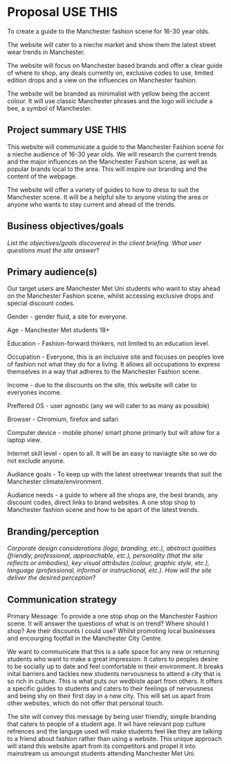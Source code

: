# Proposal USE THIS

To create a guide to the Manchester fashion scene for 16-30 year olds.  

The website will cater to a nieche market and show them the latest street wear trends in Manchester. 

The website will focus on Manchester based brands and offer a clear guide of where to shop, any deals currently on, exclusive codes to use, limited edition drops and a view on the influences on Manchester fashion. 

The website will be branded as minimalist with yellow being the accent colour. It will use classic Manchester phrases and the logo will include a bee, a symbol of Manchester. 


## Project summary USE THIS

This website will communicate a guide to the Manchester Fashion scene for a nieche audience of 16-30 year olds. We will research the current trends and the major influences on the Manchester Fashion scene, as well as popular brands local to the area. This will inspire our branding and the content of the webpage. 

The website will offer a variety of guides to how to dress to suit the Manchester scene. It will be a helpful site to anyone visting the area or anyone who wants to stay current and ahead of the trends. 


## Business objectives/goals

_List the objectives/goals discovered in the client briefing. What user questions must the site answer_?

## Primary audience(s)

Our target users are Manchester Met Uni students who want to stay ahead on the Manchester Fashion scene, whilst accessing exclusive drops and special discount codes. 

Gender - gender fluid, a site for everyone.

Age - Manchester Met students 18+

Education - Fashion-forward thinkers, not limited to an education level. 

Occupation - Everyone, this is an inclusive site and focuses on peoples love of fashion not what they do for a living. It allows all occupations to express themselves in a way that adheres to the Manchester Fashion scene. 

Income - due to the discounts on the site, this website will cater to everyones income. 

Preffered OS - user agnostic (any we will cater to as many as possible)

Browser - Chromium, firefox and safari 

Computer device - mobile phone/ smart phone primarly but will allow for a laptop view. 

Internet skill level - open to all. It will be an easy to naviagte site so we do not exclude anyone. 

Audiance goals - To keep up with the latest streetwear treands that suit the Manchester climate/environment. 

Audiance needs - a guide to where all the shops are, the best brands, any discount codes, direct links to brand websites. A one stop shop to Manchester fashion scene and how to be apart of the latest trends. 



## Branding/perception

_Corporate design considerations (logo, branding, etc.), abstract qualities (friendly, professional, approachable, etc.), personality (that the site reflects or embodies), key visual attributes (colour, graphic style, etc.), language (professional, informal or instructional, etc.). How will the site deliver the desired perception_?

## Communication strategy

Primary Message: 
To provide a one stop shop on the Manchester Fashion scene. It will answer the questions of what is on trend? Where should I shop? Are their discounts I could use? Whilst promoting local businesses and encourging footfall in the Manchester City Centre. 

We want to communicate that this is a safe space for any new or returning students who want to make a great impression. It caters to peoples desire to be socially up to date and feel comfortable in their environment. It breaks inital barriers and tackles new students nervousness to attend a city that is so rich in culture. This is what puts our wedbiste apart from others. It offers a specific guides to students and caters to their feelings of nervousness and being shy on their first day in a new city. This will set us apart from other websites, which do not offer that personal touch. 

The site will convey this message by being user friendly, simple branding that caters to people of a student age. It wil have relevant pop culture refrences and the languge used will make students feel like they are talking to a friend about fashion rather than using a website. This unique approach will stand this website apart from its competitors and propel it into mainstream us amoungst students attending Manchester Met Uni. 

